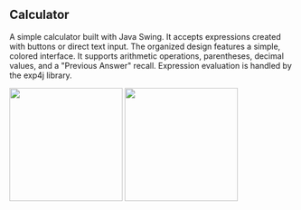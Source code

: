 ## Calculator
A simple calculator built with Java Swing. It accepts expressions created with buttons or direct text input. The organized design features a simple, colored interface. It supports arithmetic operations, parentheses, decimal values, and a "Previous Answer" recall. Expression evaluation is handled by the exp4j library.

<img src="https://github.com/user-attachments/assets/a5e455af-b22d-497b-bf56-63916d303c56" width="200">
<img src="https://github.com/user-attachments/assets/f2a08de4-fa6b-4b36-b410-04e16089bb51" width="200">

